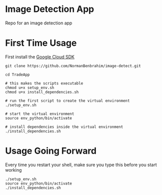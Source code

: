 # Image Detection App

Repo for an image detection app

# First Time Usage

First install the [Google Cloud SDK](https://cloud.google.com/sdk/docs/quickstarts)



```
git clone https://github.com/NormanBenbrahim/image-detect.git

cd TradeApp

# this makes the scripts executable
chmod u+x setup_env.sh
chmod u+x install_dependencies.sh

# run the first script to create the virtual environment
./setup_env.sh

# start the virtual environment
source env_python/bin/activate

# install dependencies inside the virtual environment
./install_dependencies.sh
```
# Usage Going Forward

Every time you restart your shell, make sure you type this before you start working
```
./setup_env.sh
source env_python/bin/activate
./install_dependencies.sh
```